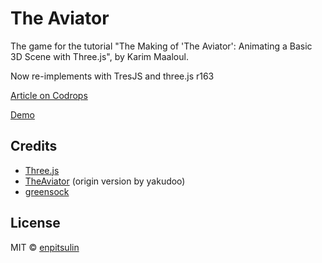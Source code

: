 # The Aviator

The game for the tutorial "The Making of 'The Aviator': Animating a Basic 3D Scene with Three.js", by Karim Maaloul.

Now re-implements with TresJS and three.js r163

[Article on Codrops](http://tympanus.net/codrops/?p=26501)

[Demo](https://tres-the-aviator.enpitsulin.xyz/)

## Credits

- [Three.js](http://threejs.org/)
- [TheAviator](https://github.com/yakudoo/TheAviator) (origin version by yakudoo)
- [greensock](https://greensock.com/)

## License

MIT © [enpitsulin](https://github.com/enpitsuLin)
